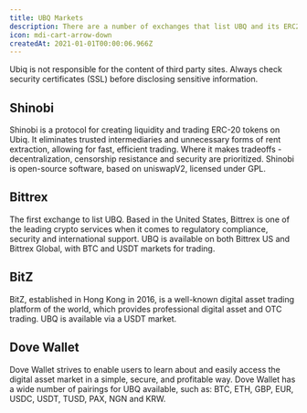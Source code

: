 ```yaml
---
title: UBQ Markets
description: There are a number of exchanges that list UBQ and its ERC20 tokens for trading. When using these exchanges to purchase and move tokens, always be sure to maintain good security habits, such as enabling two-factor authentication and using strong passwords.
icon: mdi-cart-arrow-down
createdAt: 2021-01-01T00:00:06.966Z
---
```


<v-alert type="warning" text outlined>
Ubiq is not responsible for the content of third party sites. Always check security certificates (SSL) before disclosing sensitive information.
</v-alert>

## Shinobi
<market-card market-id="shinobi">
Shinobi is a protocol for creating liquidity and trading ERC-20 tokens on Ubiq. It eliminates trusted intermediaries and unnecessary forms of rent extraction, allowing for fast, efficient trading. Where it makes tradeoffs - decentralization, censorship resistance and security are prioritized. Shinobi is open-source software, based on uniswapV2, licensed under GPL.
</market-card>

## Bittrex
<market-card market-id="bittrex">
The first exchange to list UBQ. Based in the United States, Bittrex is one of the leading crypto services when it comes to regulatory compliance, security and international support. UBQ is available on both Bittrex US and Bittrex Global, with BTC and USDT markets for trading.
</market-card>

## BitZ
<market-card market-id="bitz">
BitZ, established in Hong Kong in 2016, is a well-known digital asset trading platform of the world, which provides professional digital asset and OTC trading. UBQ is available via a USDT market.
</market-card>

## Dove Wallet
<market-card market-id="dove">
Dove Wallet strives to enable users to learn about and easily access the digital asset market in a simple, secure, and profitable way. Dove Wallet has a wide number of pairings for UBQ available, such as: BTC, ETH, GBP, EUR, USDC, USDT, TUSD, PAX, NGN and KRW.
</market-card>
